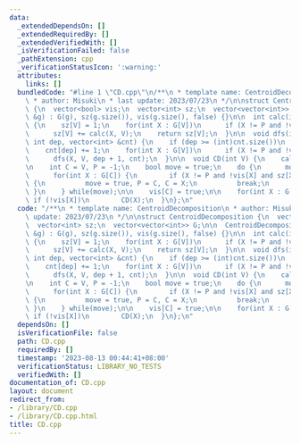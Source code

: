 ```yaml
---
data:
  _extendedDependsOn: []
  _extendedRequiredBy: []
  _extendedVerifiedWith: []
  _isVerificationFailed: false
  _pathExtension: cpp
  _verificationStatusIcon: ':warning:'
  attributes:
    links: []
  bundledCode: "#line 1 \"CD.cpp\"\n/**\n * template name: CentroidDecomposition\n\
    \ * author: Misuki\n * last update: 2023/07/23\n */\n\nstruct CentroidDecomposition\
    \ {\n  vector<bool> vis;\n  vector<int> sz;\n  vector<vector<int>> G;\n\n  CentroidDecomposition(vector<vector<int>>\
    \ &g) : G(g), sz(g.size()), vis(g.size(), false) {}\n\n  int calc(int V, int P)\
    \ {\n    sz[V] = 1;\n    for(int X : G[V])\n      if (X != P and !vis[X])\n  \
    \      sz[V] += calc(X, V);\n    return sz[V];\n  }\n\n  void dfs(int V, int P,\
    \ int dep, vector<int> &cnt) {\n    if (dep >= (int)cnt.size())\n      cnt.emplace_back();\n\
    \    cnt[dep] += 1;\n    for(int X : G[V])\n      if (X != P and !vis[X])\n  \
    \      dfs(X, V, dep + 1, cnt);\n  }\n\n  void CD(int V) {\n    calc(V, -1);\n\
    \n    int C = V, P = -1;\n    bool move = true;\n    do {\n      move = false;\n\
    \      for(int X : G[C]) {\n        if (X != P and !vis[X] and sz[X] * 2 > sz[V])\
    \ {\n          move = true, P = C, C = X;\n          break;\n        }\n     \
    \ }\n    } while(move);\n\n    vis[C] = true;\n\n    for(int X : G[C])\n     \
    \ if (!vis[X])\n        CD(X);\n  }\n};\n"
  code: "/**\n * template name: CentroidDecomposition\n * author: Misuki\n * last\
    \ update: 2023/07/23\n */\n\nstruct CentroidDecomposition {\n  vector<bool> vis;\n\
    \  vector<int> sz;\n  vector<vector<int>> G;\n\n  CentroidDecomposition(vector<vector<int>>\
    \ &g) : G(g), sz(g.size()), vis(g.size(), false) {}\n\n  int calc(int V, int P)\
    \ {\n    sz[V] = 1;\n    for(int X : G[V])\n      if (X != P and !vis[X])\n  \
    \      sz[V] += calc(X, V);\n    return sz[V];\n  }\n\n  void dfs(int V, int P,\
    \ int dep, vector<int> &cnt) {\n    if (dep >= (int)cnt.size())\n      cnt.emplace_back();\n\
    \    cnt[dep] += 1;\n    for(int X : G[V])\n      if (X != P and !vis[X])\n  \
    \      dfs(X, V, dep + 1, cnt);\n  }\n\n  void CD(int V) {\n    calc(V, -1);\n\
    \n    int C = V, P = -1;\n    bool move = true;\n    do {\n      move = false;\n\
    \      for(int X : G[C]) {\n        if (X != P and !vis[X] and sz[X] * 2 > sz[V])\
    \ {\n          move = true, P = C, C = X;\n          break;\n        }\n     \
    \ }\n    } while(move);\n\n    vis[C] = true;\n\n    for(int X : G[C])\n     \
    \ if (!vis[X])\n        CD(X);\n  }\n};\n"
  dependsOn: []
  isVerificationFile: false
  path: CD.cpp
  requiredBy: []
  timestamp: '2023-08-13 00:44:41+08:00'
  verificationStatus: LIBRARY_NO_TESTS
  verifiedWith: []
documentation_of: CD.cpp
layout: document
redirect_from:
- /library/CD.cpp
- /library/CD.cpp.html
title: CD.cpp
---
```

